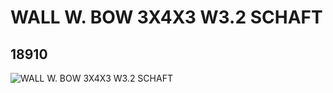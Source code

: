 # WALL W. BOW 3X4X3 W3.2 SCHAFT
## 18910
![WALL W. BOW 3X4X3 W3.2 SCHAFT](https://lc-www-live-s.legocdn.com/media/bricks/5/2/6096987.jpg)